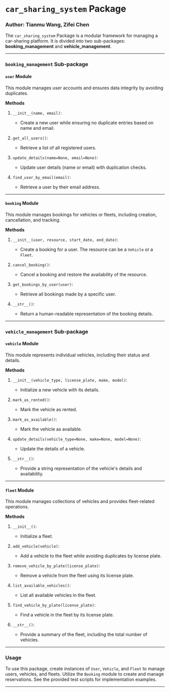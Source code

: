 # `car_sharing_system` Package
### Author: Tianmu Wang, Zifei Chen

The `car_sharing_system` Package is a modular framework for managing a car-sharing platform. It is divided into two sub-packages: **booking_management** and **vehicle_management**.

---

### `booking_management` Sub-package
#### `user` Module
This module manages user accounts and ensures data integrity by avoiding duplicates.

**Methods**
1. `__init__(name, email)`:
   - Create a new user while ensuring no duplicate entries based on name and email.

2. `get_all_users()`:
   - Retrieve a list of all registered users.

3. `update_details(name=None, email=None)`:
   - Update user details (name or email) with duplication checks.

4. `find_user_by_email(email)`:
   - Retrieve a user by their email address.

---

#### `booking` Module
This module manages bookings for vehicles or fleets, including creation, cancellation, and tracking.

**Methods**
1. `__init__(user, resource, start_date, end_date)`:
   - Create a booking for a user. The resource can be a `Vehicle` or a `Fleet`.

2. `cancel_booking()`:
   - Cancel a booking and restore the availability of the resource.

3. `get_bookings_by_user(user)`:
   - Retrieve all bookings made by a specific user.

4. `__str__()`:
   - Return a human-readable representation of the booking details.

---

### `vehicle_management` Sub-package
#### `vehicle` Module
This module represents individual vehicles, including their status and details.

**Methods**
1. `__init__(vehicle_type, license_plate, make, model)`:
   - Initialize a new vehicle with its details.

2. `mark_as_rented()`:
   - Mark the vehicle as rented.

3. `mark_as_available()`:
   - Mark the vehicle as available.

4. `update_details(vehicle_type=None, make=None, model=None)`:
   - Update the details of a vehicle.

5. `__str__()`:
   - Provide a string representation of the vehicle's details and availability.

---

#### `fleet` Module
This module manages collections of vehicles and provides fleet-related operations.

**Methods**
1. `__init__()`:
   - Initialize a fleet.

2. `add_vehicle(vehicle)`:
   - Add a vehicle to the fleet while avoiding duplicates by license plate.

3. `remove_vehicle_by_plate(license_plate)`:
   - Remove a vehicle from the fleet using its license plate.

4. `list_available_vehicles()`:
   - List all available vehicles in the fleet.

5. `find_vehicle_by_plate(license_plate)`:
   - Find a vehicle in the fleet by its license plate.

6. `__str__()`:
   - Provide a summary of the fleet, including the total number of vehicles.

---

### Usage
To use this package, create instances of `User`, `Vehicle`, and `Fleet` to manage users, vehicles, and fleets. Utilize the `Booking` module to create and manage reservations. See the provided test scripts for implementation examples.

---
